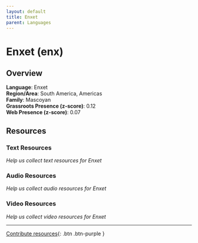 ```yaml
---
layout: default
title: Enxet
parent: Languages
---
```


# Enxet (enx)

## Overview

**Language**: Enxet  
**Region/Area**: South America, Americas  
**Family**: Mascoyan  
**Grassroots Presence (z-score)**: 0.12  
**Web Presence (z-score)**: 0.07  

## Resources

### Text Resources
*Help us collect text resources for Enxet*

### Audio Resources
*Help us collect audio resources for Enxet*

### Video Resources
*Help us collect video resources for Enxet*

---

[Contribute resources](https://forms.office.com/e/1SfLJx3u1r){: .btn .btn-purple }
